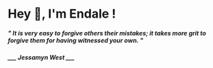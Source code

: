 <h1 title="head"> Hey 👋, I'm Endale !</h1>

**<h5><i>" It is very easy to forgive others their mistakes; it takes more grit to forgive them for having witnessed your own. "</i></h5>**

*<b>___ Jessamyn West ___</b>*
